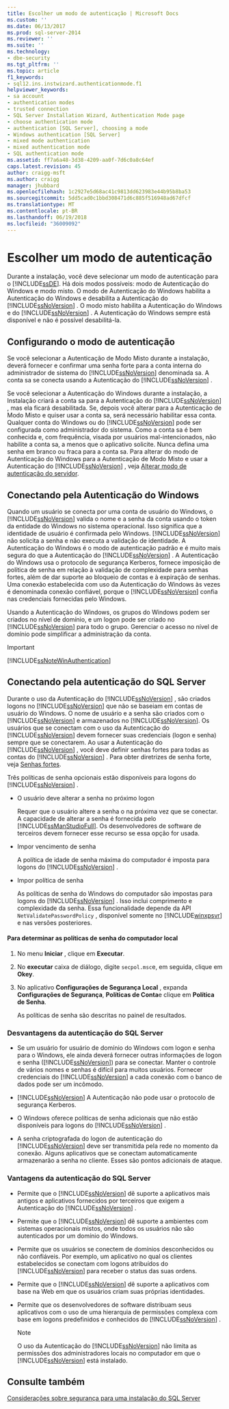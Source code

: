 ```yaml
---
title: Escolher um modo de autenticação | Microsoft Docs
ms.custom: ''
ms.date: 06/13/2017
ms.prod: sql-server-2014
ms.reviewer: ''
ms.suite: ''
ms.technology:
- dbe-security
ms.tgt_pltfrm: ''
ms.topic: article
f1_keywords:
- sql12.ins.instwizard.authenticationmode.f1
helpviewer_keywords:
- sa account
- authentication modes
- trusted connection
- SQL Server Installation Wizard, Authentication Mode page
- choose authentication mode
- authentication [SQL Server], choosing a mode
- Windows authentication [SQL Server]
- mixed mode authentication
- mixed authentication mode
- SQL authentication mode
ms.assetid: ff7a6a48-3d38-4209-aa0f-7d6c0a8c64ef
caps.latest.revision: 45
author: craigg-msft
ms.author: craigg
manager: jhubbard
ms.openlocfilehash: 1c2927e5d68ac41c9813dd623983e44b95b8ba53
ms.sourcegitcommit: 5dd5cad0c1bbd308471d6c885f516948ad67dfcf
ms.translationtype: MT
ms.contentlocale: pt-BR
ms.lasthandoff: 06/19/2018
ms.locfileid: "36009092"
---
```

# <a name="choose-an-authentication-mode"></a>Escolher um modo de autenticação
  Durante a instalação, você deve selecionar um modo de autenticação para o [!INCLUDE[ssDE](../../includes/ssde-md.md)]. Há dois modos possíveis: modo de Autenticação do Windows e modo misto. O modo de Autenticação do Windows habilita a Autenticação do Windows e desabilita a Autenticação do [!INCLUDE[ssNoVersion](../../includes/ssnoversion-md.md)] . O modo misto habilita a Autenticação do Windows e do [!INCLUDE[ssNoVersion](../../includes/ssnoversion-md.md)] . A Autenticação do Windows sempre está disponível e não é possível desabilitá-la.  
  
## <a name="configuring-the-authentication-mode"></a>Configurando o modo de autenticação  
 Se você selecionar a Autenticação de Modo Misto durante a instalação, deverá fornecer e confirmar uma senha forte para a conta interna do administrador de sistema do [!INCLUDE[ssNoVersion](../../includes/ssnoversion-md.md)] denominada sa. A conta sa se conecta usando a Autenticação do [!INCLUDE[ssNoVersion](../../includes/ssnoversion-md.md)] .  
  
 Se você selecionar a Autenticação do Windows durante a instalação, a Instalação criará a conta sa para a Autenticação do [!INCLUDE[ssNoVersion](../../includes/ssnoversion-md.md)] , mas ela ficará desabilitada. Se, depois você alterar para a Autenticação de Modo Misto e quiser usar a conta sa, será necessário habilitar essa conta. Qualquer conta do Windows ou do [!INCLUDE[ssNoVersion](../../includes/ssnoversion-md.md)] pode ser configurada como administrador do sistema. Como a conta sa é bem conhecida e, com frequência, visada por usuários mal-intencionados, não habilite a conta sa, a menos que o aplicativo solicite. Nunca defina uma senha em branco ou fraca para a conta sa. Para alterar do modo de Autenticação do Windows para a Autenticação de Modo Misto e usar a Autenticação do [!INCLUDE[ssNoVersion](../../includes/ssnoversion-md.md)] , veja [Alterar modo de autenticação do servidor](../../database-engine/configure-windows/change-server-authentication-mode.md).  
  
## <a name="connecting-through-windows-authentication"></a>Conectando pela Autenticação do Windows  
 Quando um usuário se conecta por uma conta de usuário do Windows, o [!INCLUDE[ssNoVersion](../../includes/ssnoversion-md.md)] valida o nome e a senha da conta usando o token da entidade do Windows no sistema operacional. Isso significa que a identidade de usuário é confirmada pelo Windows. [!INCLUDE[ssNoVersion](../../includes/ssnoversion-md.md)] não solicita a senha e não executa a validação de identidade. A Autenticação do Windows é o modo de autenticação padrão e é muito mais segura do que a Autenticação do [!INCLUDE[ssNoVersion](../../includes/ssnoversion-md.md)] . A Autenticação do Windows usa o protocolo de segurança Kerberos, fornece imposição de política de senha em relação à validação de complexidade para senhas fortes, além de dar suporte ao bloqueio de contas e à expiração de senhas. Uma conexão estabelecida com uso da Autenticação do Windows às vezes é denominada conexão confiável, porque o [!INCLUDE[ssNoVersion](../../includes/ssnoversion-md.md)] confia nas credenciais fornecidas pelo Windows.  
  
 Usando a Autenticação do Windows, os grupos do Windows podem ser criados no nível de domínio, e um logon pode ser criado no [!INCLUDE[ssNoVersion](../../includes/ssnoversion-md.md)] para todo o grupo. Gerenciar o acesso no nível de domínio pode simplificar a administração da conta.  
  
> [!IMPORTANT]  
>  [!INCLUDE[ssNoteWinAuthentication](../../includes/ssnotewinauthentication-md.md)]  
  
## <a name="connecting-through-sql-server-authentication"></a>Conectando pela autenticação do SQL Server  
 Durante o uso da Autenticação do [!INCLUDE[ssNoVersion](../../includes/ssnoversion-md.md)] , são criados logons no [!INCLUDE[ssNoVersion](../../includes/ssnoversion-md.md)] que não se baseiam em contas de usuário do Windows. O nome de usuário e a senha são criados com o [!INCLUDE[ssNoVersion](../../includes/ssnoversion-md.md)] e armazenados no [!INCLUDE[ssNoVersion](../../includes/ssnoversion-md.md)]. Os usuários que se conectam com o uso da Autenticação do [!INCLUDE[ssNoVersion](../../includes/ssnoversion-md.md)] devem fornecer suas credenciais (logon e senha) sempre que se conectarem. Ao usar a Autenticação do [!INCLUDE[ssNoVersion](../../includes/ssnoversion-md.md)] , você deve definir senhas fortes para todas as contas do [!INCLUDE[ssNoVersion](../../includes/ssnoversion-md.md)] . Para obter diretrizes de senha forte, veja [Senhas fortes](strong-passwords.md).  
  
 Três políticas de senha opcionais estão disponíveis para logons do [!INCLUDE[ssNoVersion](../../includes/ssnoversion-md.md)] .  
  
-   O usuário deve alterar a senha no próximo logon  
  
     Requer que o usuário altere a senha o na próxima vez que se conectar. A capacidade de alterar a senha é fornecida pelo [!INCLUDE[ssManStudioFull](../../includes/ssmanstudiofull-md.md)]. Os desenvolvedores de software de terceiros devem fornecer esse recurso se essa opção for usada.  
  
-   Impor vencimento de senha  
  
     A política de idade de senha máxima do computador é imposta para logons do [!INCLUDE[ssNoVersion](../../includes/ssnoversion-md.md)] .  
  
-   Impor política de senha  
  
     As políticas de senha do Windows do computador são impostas para logons do [!INCLUDE[ssNoVersion](../../includes/ssnoversion-md.md)] . Isso inclui comprimento e complexidade da senha. Essa funcionalidade depende da API `NetValidatePasswordPolicy` , disponível somente no [!INCLUDE[winxpsvr](../../includes/winxpsvr-md.md)] e nas versões posteriores.  
  
#### <a name="to-determine-the-password-policies-of-the-local-computer"></a>Para determinar as políticas de senha do computador local  
  
1.  No menu **Iniciar** , clique em **Executar**.  
  
2.  No **executar** caixa de diálogo, digite `secpol.msc`e, em seguida, clique em **Okey**.  
  
3.  No aplicativo **Configurações de Segurança Local** , expanda **Configurações de Segurança**, **Políticas de Conta**e clique em **Política de Senha**.  
  
     As políticas de senha são descritas no painel de resultados.  
  
### <a name="disadvantages-of-sql-server-authentication"></a>Desvantagens da autenticação do SQL Server  
  
-   Se um usuário for usuário de domínio do Windows com logon e senha para o Windows, ele ainda deverá fornecer outras informações de logon e senha ([!INCLUDE[ssNoVersion](../../includes/ssnoversion-md.md)]) para se conectar. Manter o controle de vários nomes e senhas é difícil para muitos usuários. Fornecer credenciais do [!INCLUDE[ssNoVersion](../../includes/ssnoversion-md.md)] a cada conexão com o banco de dados pode ser um incômodo.  
  
-   [!INCLUDE[ssNoVersion](../../includes/ssnoversion-md.md)] A Autenticação não pode usar o protocolo de segurança Kerberos.  
  
-   O Windows oferece políticas de senha adicionais que não estão disponíveis para logons do [!INCLUDE[ssNoVersion](../../includes/ssnoversion-md.md)] .  
  
-   A senha criptografada do logon de autenticação do [!INCLUDE[ssNoVersion](../../includes/ssnoversion-md.md)] deve ser transmitida pela rede no momento da conexão. Alguns aplicativos que se conectam automaticamente armazenarão a senha no cliente. Esses são pontos adicionais de ataque.  
  
### <a name="advantages-of-sql-server-authentication"></a>Vantagens da autenticação do SQL Server  
  
-   Permite que o [!INCLUDE[ssNoVersion](../../includes/ssnoversion-md.md)] dê suporte a aplicativos mais antigos e aplicativos fornecidos por terceiros que exigem a Autenticação do [!INCLUDE[ssNoVersion](../../includes/ssnoversion-md.md)] .  
  
-   Permite que o [!INCLUDE[ssNoVersion](../../includes/ssnoversion-md.md)] dê suporte a ambientes com sistemas operacionais mistos, onde todos os usuários não são autenticados por um domínio do Windows.  
  
-   Permite que os usuários se conectem de domínios desconhecidos ou não confiáveis. Por exemplo, um aplicativo no qual os clientes estabelecidos se conectam com logons atribuídos do [!INCLUDE[ssNoVersion](../../includes/ssnoversion-md.md)] para receber o status das suas ordens.  
  
-   Permite que o [!INCLUDE[ssNoVersion](../../includes/ssnoversion-md.md)] dê suporte a aplicativos com base na Web em que os usuários criam suas próprias identidades.  
  
-   Permite que os desenvolvedores de software distribuam seus aplicativos com o uso de uma hierarquia de permissões complexa com base em logons predefinidos e conhecidos do [!INCLUDE[ssNoVersion](../../includes/ssnoversion-md.md)] .  
  
    > [!NOTE]  
    >  O uso da Autenticação do [!INCLUDE[ssNoVersion](../../includes/ssnoversion-md.md)] não limita as permissões dos administradores locais no computador em que o [!INCLUDE[ssNoVersion](../../includes/ssnoversion-md.md)] está instalado.  
  
## <a name="see-also"></a>Consulte também  
 [Considerações sobre segurança para uma instalação do SQL Server](../../sql-server/install/security-considerations-for-a-sql-server-installation.md)  
  
  